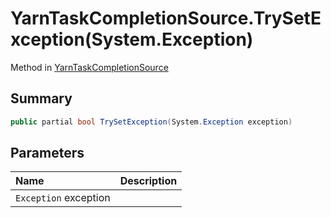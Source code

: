 # YarnTaskCompletionSource.TrySetException(System.Exception)

Method in [YarnTaskCompletionSource](/docs/api/csharp/yarn.unity.yarntaskcompletionsource-1.md)

## Summary



```csharp
public partial bool TrySetException(System.Exception exception)
```

## Parameters

|Name|Description|
|:---|:---|
|`Exception` exception||

